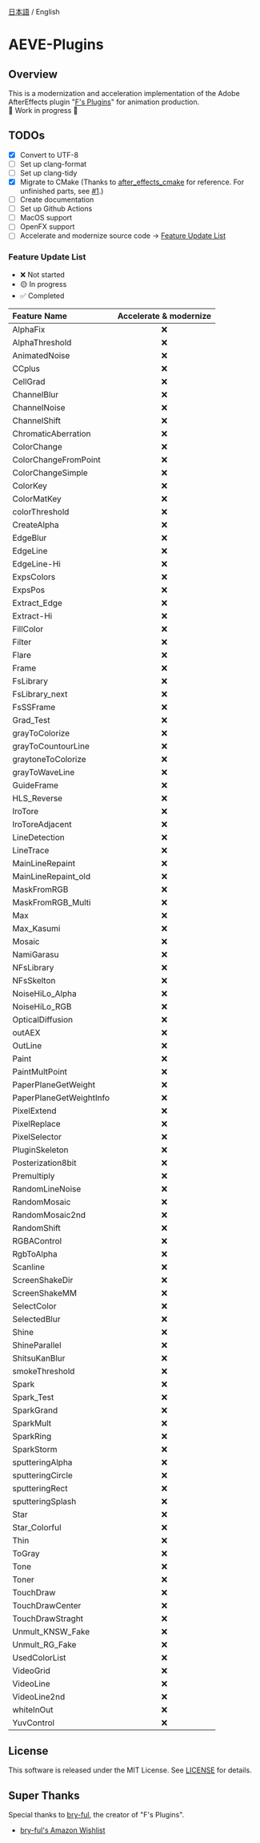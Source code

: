 [日本語](README.md) / English

# AEVE-Plugins

## Overview

This is a modernization and acceleration implementation of the Adobe
AfterEffects plugin
"[F's Plugins](https://github.com/bryful/F-s-PluginsProjects)" for animation
production.\
🚧 Work in progress 🚧

## TODOs

- [x] Convert to UTF-8
- [ ] Set up clang-format
- [ ] Set up clang-tidy
- [x] Migrate to CMake (Thanks to [after_effects_cmake](https://github.com/mobile-bungalow/after_effects_cmake) for reference. For unfinished parts, see [#1](https://github.com/Hashory/AEVE-Plugins/pull/1#issue-3075971090).)
- [ ] Create documentation
- [ ] Set up Github Actions
- [ ] MacOS support
- [ ] OpenFX support
- [ ] Accelerate and modernize source code →
      [Feature Update List](#feature-update-list)

### Feature Update List

- ❌ Not started
- 🟡 In progress
- ✅ Completed

| Feature Name            | Accelerate & modernize |
| :---------------------- | :--------------------: |
| AlphaFix                |           ❌           |
| AlphaThreshold          |           ❌           |
| AnimatedNoise           |           ❌           |
| CCplus                  |           ❌           |
| CellGrad                |           ❌           |
| ChannelBlur             |           ❌           |
| ChannelNoise            |           ❌           |
| ChannelShift            |           ❌           |
| ChromaticAberration     |           ❌           |
| ColorChange             |           ❌           |
| ColorChangeFromPoint    |           ❌           |
| ColorChangeSimple       |           ❌           |
| ColorKey                |           ❌           |
| ColorMatKey             |           ❌           |
| colorThreshold          |           ❌           |
| CreateAlpha             |           ❌           |
| EdgeBlur                |           ❌           |
| EdgeLine                |           ❌           |
| EdgeLine-Hi             |           ❌           |
| ExpsColors              |           ❌           |
| ExpsPos                 |           ❌           |
| Extract_Edge            |           ❌           |
| Extract-Hi              |           ❌           |
| FillColor               |           ❌           |
| Filter                  |           ❌           |
| Flare                   |           ❌           |
| Frame                   |           ❌           |
| FsLibrary               |           ❌           |
| FsLibrary_next          |           ❌           |
| FsSSFrame               |           ❌           |
| Grad_Test               |           ❌           |
| grayToColorize          |           ❌           |
| grayToCountourLine      |           ❌           |
| graytoneToColorize      |           ❌           |
| grayToWaveLine          |           ❌           |
| GuideFrame              |           ❌           |
| HLS_Reverse             |           ❌           |
| IroTore                 |           ❌           |
| IroToreAdjacent         |           ❌           |
| LineDetection           |           ❌           |
| LineTrace               |           ❌           |
| MainLineRepaint         |           ❌           |
| MainLineRepaint_old     |           ❌           |
| MaskFromRGB             |           ❌           |
| MaskFromRGB_Multi       |           ❌           |
| Max                     |           ❌           |
| Max_Kasumi              |           ❌           |
| Mosaic                  |           ❌           |
| NamiGarasu              |           ❌           |
| NFsLibrary              |           ❌           |
| NFsSkelton              |           ❌           |
| NoiseHiLo_Alpha         |           ❌           |
| NoiseHiLo_RGB           |           ❌           |
| OpticalDiffusion        |           ❌           |
| outAEX                  |           ❌           |
| OutLine                 |           ❌           |
| Paint                   |           ❌           |
| PaintMultPoint          |           ❌           |
| PaperPlaneGetWeight     |           ❌           |
| PaperPlaneGetWeightInfo |           ❌           |
| PixelExtend             |           ❌           |
| PixelReplace            |           ❌           |
| PixelSelector           |           ❌           |
| PluginSkeleton          |           ❌           |
| Posterization8bit       |           ❌           |
| Premultiply             |           ❌           |
| RandomLineNoise         |           ❌           |
| RandomMosaic            |           ❌           |
| RandomMosaic2nd         |           ❌           |
| RandomShift             |           ❌           |
| RGBAControl             |           ❌           |
| RgbToAlpha              |           ❌           |
| Scanline                |           ❌           |
| ScreenShakeDir          |           ❌           |
| ScreenShakeMM           |           ❌           |
| SelectColor             |           ❌           |
| SelectedBlur            |           ❌           |
| Shine                   |           ❌           |
| ShineParallel           |           ❌           |
| ShitsuKanBlur           |           ❌           |
| smokeThreshold          |           ❌           |
| Spark                   |           ❌           |
| Spark_Test              |           ❌           |
| SparkGrand              |           ❌           |
| SparkMult               |           ❌           |
| SparkRing               |           ❌           |
| SparkStorm              |           ❌           |
| sputteringAlpha         |           ❌           |
| sputteringCircle        |           ❌           |
| sputteringRect          |           ❌           |
| sputteringSplash        |           ❌           |
| Star                    |           ❌           |
| Star_Colorful           |           ❌           |
| Thin                    |           ❌           |
| ToGray                  |           ❌           |
| Tone                    |           ❌           |
| Toner                   |           ❌           |
| TouchDraw               |           ❌           |
| TouchDrawCenter         |           ❌           |
| TouchDrawStraght        |           ❌           |
| Unmult_KNSW_Fake        |           ❌           |
| Unmult_RG_Fake          |           ❌           |
| UsedColorList           |           ❌           |
| VideoGrid               |           ❌           |
| VideoLine               |           ❌           |
| VideoLine2nd            |           ❌           |
| whiteInOut              |           ❌           |
| YuvControl              |           ❌           |

## License

This software is released under the MIT License. See [LICENSE](LICENSE) for
details.

## Super Thanks

Special thanks to [bry-ful](https://github.com/bryful), the creator of "F's
Plugins".

- [bry-ful's Amazon Wishlist](https://www.amazon.co.jp/hz/wishlist/ls/2ME5VSS8WJOX8?ref_=wl_sha)

